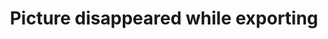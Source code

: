 ---
title: 'Picture disappeared while exporting'
redirect_to:
  - 'https://discuss.pencil2d.org/t/picture-disappeared-while-exporting/998'
---